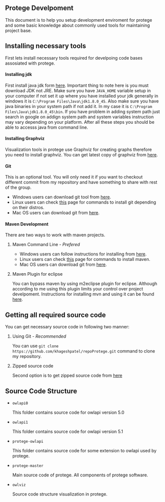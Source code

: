 ## Protege Develpoment ##

This document is to help you setup development enviroment for protege and some basic knowledge about commonly used tools for maintaining project base.

Installing necessary tools
--------------------------

First lets install necessary tools required for develpoing code bases assosiated with protege.

#### Installing jdk ####
First install java jdk form [here](http://www.oracle.com/technetwork/java/javase/downloads/index.html "Java JDK"). Important thing to note here is you must download JDK not JRE. Make sure you have `JAVA_HOME` variable setup in your computer if not set it up where you have installed your jdk generally in windows it is `C:\Program Files\Java\jdk1.8.0_45`. Also make sure you have java binaries in your system path if not add it. In my case it is `C:\Program Files\Java\jdk1.8.0_45\bin`. If you have problem in adding system path just search in google on addign system path and system variables instruction may vary depending on your platform. After all these steps you should be able to accesss java from command line.

#### Installing Graphviz
Visualization tools in protege use Graphviz for creating graphs therefore you need to install graphviz. You can get latest copy of graphviz from [here](http://www.graphviz.org/Download..php "GraphViz").

#### Git ####
This is an optional tool. You will only need it if you want to checkout different commit from my repository and have something to share with rest of the group.

- Windows users can download git tool from [here](https://git-scm.com/download/win "Git for windows").
- Linux users can check [this](https://git-scm.com/download/linux "Git for linux") page for commands to install git depending on their distros.
- Mac OS users can download git from [here](http://git-scm.com/download/mac "Git for mac").

#### Maven Development ####
There are two ways to work with maven projects.

1. Maven Command Line - _Prefered_
	- Windows users can follow instructions for installing from [here](https://git-scm.com/download/win "Maven for windows").
	- Linux users can check [this](https://maven.apache.org/download.cgi#Installation "Maven for linux") page for commands to install maven.
	- Mac OS users can download git from [here](http://www.mkyong.com/maven/install-maven-on-mac-osx/ "Maven for mac").
 
2. Maven Plugin for eclipse

	You can bypass maven by using m2eclipse plugin for eclipse. Although according to me using this plugin limits your control over project develpoment. Instructions for installing mvn and using it can be found [here](http://theopentutorials.com/tutorials/eclipse/installing-m2eclipse-maven-plugin-for-eclipse/ "m2eclipse plugin").

Getting all required source code
--------------------------------

You can get necessary source code in following two manner:

1. Using Git - _Recommended_ 
	
	You can use `git clone https://github.com/khageshpatel/repoProtege.git` command to clone my repository.
2. Zipped source code

	Second option is to get zipped source code from [here](https://github.com/khageshpatel/repoProtege/archive/master.zip "Source Code")

Source Code Structure
---------------------

* `owlapi0`
	
	This folder contains source code for owlapi version 5.0

* `owlapi1`

	This folder contains source code for owlapi version 5.1

* `protege-owlapi`

	This folder contains source code for some extension to owlapi used by protege.

* `protege-master`

	Main source code of protege. All components of protege software.

* `owlviz`

	Source code structure visualization in protege.  